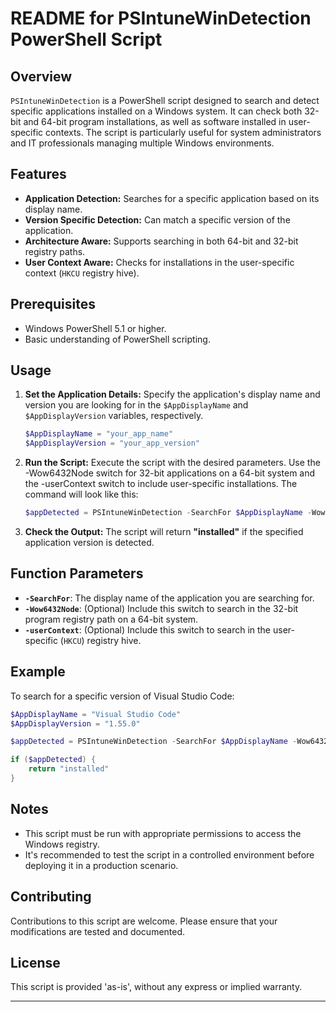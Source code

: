 # README for PSIntuneWinDetection PowerShell Script

## Overview
`PSIntuneWinDetection` is a PowerShell script designed to search and detect specific applications installed on a Windows system. It can check both 32-bit and 64-bit program installations, as well as software installed in user-specific contexts. The script is particularly useful for system administrators and IT professionals managing multiple Windows environments.

## Features
- **Application Detection:** Searches for a specific application based on its display name.
- **Version Specific Detection:** Can match a specific version of the application.
- **Architecture Aware:** Supports searching in both 64-bit and 32-bit registry paths.
- **User Context Aware:** Checks for installations in the user-specific context (`HKCU` registry hive).

## Prerequisites
- Windows PowerShell 5.1 or higher.
- Basic understanding of PowerShell scripting.

## Usage
1. **Set the Application Details:**
   Specify the application's display name and version you are looking for in the `$AppDisplayName` and `$AppDisplayVersion` variables, respectively.

   ```powershell
   $AppDisplayName = "your_app_name"
   $AppDisplayVersion = "your_app_version"
    ```
2. **Run the Script:**
    Execute the script with the desired parameters. Use the -Wow6432Node switch for 32-bit applications on a 64-bit system and the -userContext switch to include user-specific installations. The command will look like this: 
    ```powershell
    $appDetected = PSIntuneWinDetection -SearchFor $AppDisplayName -Wow6432Node -userContext | Where-Object { $_.DisplayVersion -eq $AppDisplayVersion }
    ```
3. **Check the Output:**
    The script will return **"installed"** if the specified application version is detected.
## Function Parameters
- **`-SearchFor`**: The display name of the application you are searching for.
- **`-Wow6432Node`**: (Optional) Include this switch to search in the 32-bit program registry path on a 64-bit system.
- **`-userContext`**: (Optional) Include this switch to search in the user-specific (`HKCU`) registry hive.

## Example
To search for a specific version of Visual Studio Code:

```powershell
$AppDisplayName = "Visual Studio Code"
$AppDisplayVersion = "1.55.0"

$appDetected = PSIntuneWinDetection -SearchFor $AppDisplayName -Wow6432Node -userContext | Where-Object { $_.DisplayVersion -eq $AppDisplayVersion }

if ($appDetected) {
    return "installed"
}
```
## Notes
- This script must be run with appropriate permissions to access the Windows registry.
- It's recommended to test the script in a controlled environment before deploying it in a production scenario.

## Contributing
Contributions to this script are welcome. Please ensure that your modifications are tested and documented.

## License
This script is provided 'as-is', without any express or implied warranty.

---

